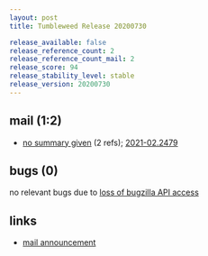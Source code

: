 ```yaml
---
layout: post
title: Tumbleweed Release 20200730

release_available: false
release_reference_count: 2
release_reference_count_mail: 2
release_score: 94
release_stability_level: stable
release_version: 20200730
---
```


## mail (1:2)

- [no summary given](https://github.com/boombatower/tumbleweed-review/issues/10) (2 refs); [2021-02.2479](https://github.com/boombatower/tumbleweed-review/issues/10)

## bugs (0)

<!--more-->

no relevant bugs due to [loss of bugzilla API access](https://bugzilla.opensuse.org/show_bug.cgi?id=1157722)



## links

- [mail announcement](https://github.com/boombatower/tumbleweed-review/issues/10)
